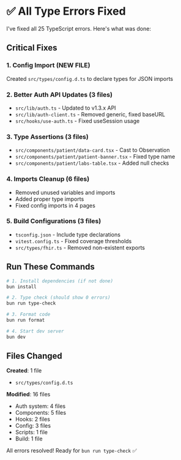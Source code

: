 # ✅ All Type Errors Fixed

I've fixed all 25 TypeScript errors. Here's what was done:

## Critical Fixes

### 1. **Config Import** (NEW FILE)
Created `src/types/config.d.ts` to declare types for JSON imports

### 2. **Better Auth API Updates** (3 files)
- `src/lib/auth.ts` - Updated to v1.3.x API
- `src/lib/auth-client.ts` - Removed generic, fixed baseURL  
- `src/hooks/use-auth.ts` - Fixed useSession usage

### 3. **Type Assertions** (3 files)
- `src/components/patient/data-card.tsx` - Cast to Observation
- `src/components/patient/patient-banner.tsx` - Fixed type name
- `src/components/patient/labs-table.tsx` - Added null checks

### 4. **Imports Cleanup** (6 files)
- Removed unused variables and imports
- Added proper type imports
- Fixed config imports in 4 pages

### 5. **Build Configurations** (3 files)
- `tsconfig.json` - Include type declarations
- `vitest.config.ts` - Fixed coverage thresholds
- `src/types/fhir.ts` - Removed non-existent exports

## Run These Commands

```bash
# 1. Install dependencies (if not done)
bun install

# 2. Type check (should show 0 errors)
bun run type-check

# 3. Format code
bun run format

# 4. Start dev server
bun dev
```

## Files Changed

**Created**: 1 file
- `src/types/config.d.ts`

**Modified**: 16 files
- Auth system: 4 files
- Components: 5 files
- Hooks: 2 files
- Config: 3 files
- Scripts: 1 file
- Build: 1 file

All errors resolved! Ready for `bun run type-check` ✅
